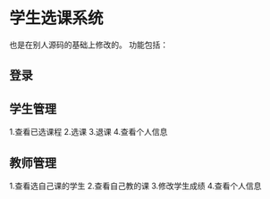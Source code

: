 # 学生选课系统
也是在别人源码的基础上修改的。
功能包括：
## 登录
## 学生管理
1.查看已选课程
2.选课
3.退课
4.查看个人信息
## 教师管理
1.查看选自己课的学生
2.查看自己教的课
3.修改学生成绩
4.查看个人信息
